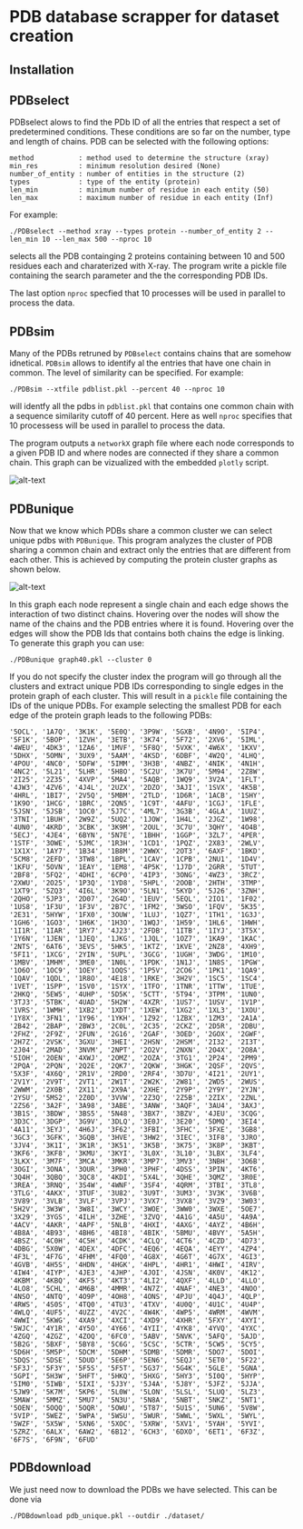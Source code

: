 # PDB database scrapper for dataset creation

## Installation

## PDBselect

PDBselect alows to find the PDb ID of all the entries that respect a set of predetermined conditions. These conditions are so far on the number, type and length of chains. PDB can be selected with the following options:

```
method           : method used to determine the structure (xray)
min_res          : minimum resolution desired (None)
number_of_entity : number of entities in the structure (2)
types            : type of the entity (protein)
len_min          : minimum number of residue in each entity (50)
len_max          : maximum number of residue in each entity (Inf)
```
For example:

```
./PDBselect --method xray --types protein --number_of_entity 2 --len_min 10 --len_max 500 --nproc 10
```

selects all the PDB containging 2 proteins containing between 10 and 500 residues each and charaterized with X-ray. The program write a pickle file containing the search parameter and the the corresponding PDB IDs.

The last option `nproc` specfied that 10 processes will be used in parallel to process the data.

## PDBsim

Many of the PDBs retruned by `PDBselect` contains chains that are somehow idnetical. `PDBsim` allows to identify al the entries that have one chain in common. The level of similarity can be specified. For example:

```
./PDBsim --xtfile pdblist.pkl --percent 40 --nproc 10
```

will identfy all the pdbs in `pdblist.pkl` that contains one common chain with a sequence similarity cutoff of 40 percent. Here as well `nproc` specifies that 10 processess will be used in parallel to process the data.

The program outputs a `networkX` graph file where each node corresponds to a given PDB ID and where nodes are connected if they share a common chain. This graph can be vizualized with the embedded `plotly` script.

![alt-text](./seqsim.gif)

## PDBunique

Now that we know which PDBs share a common cluster we can select unique pdbs with `PDBunique`. This program analyzes the cluster of PDB sharing a common chain and extract only the entries that are different from each other. This is achieved by computing the protein cluster graphs as shown below.

![alt-text](./protclust.gif)

In this graph each node represent a single chain and each edge shows the interaction of two distinct chains. Hovering over the nodes will show the name of the chains and the PDB entries where it is found. Hovering over the edges will show the PDB Ids that contains both chains the edge is linking. To generate this graph you can use:

```
./PDBunique graph40.pkl --cluster 0
```

If you do not specify the cluster index the program will go through all the clusters and extract unique PDB IDs corresponding to single edges in the protein graph of each cluster. This will result in a `pickle` file containing the IDs of the unique PDBs. For example selecting the smallest PDB for each edge of the protein graph leads to the following PDBs:

```
'5OCL', '1A7Q', '3K1K', '5E0Q', '3P9W', '5GXB', '4N9O', '5IP4', '5F1K', '5BOP', '1ZVH', '3ETB', '3K74', '5F72', '2XV6', '5IML', '4WEU', '4DK3', '1ZA6', '1MVF', '5F8Q', '5VXK', '4W6X', '1KXV', '5DHX', '5OMN', '3UX9', '5AAM', '4KSD', '6DBF', '4W2Q', '4LHQ', '4POU', '4NC0', '5DFW', '5IMM', '3H3B', '4NBZ', '4NIK', '4N1H', '4NC2', '5L21', '5LHR', '5H8O', '5C2U', '3K7U', '5M94', '2Z8W', '2I25', '2Z35', '4XVP', '5MA4', '5AQB', '1WQ9', '3V2A', '1FLT', '4JW3', '4ZV6', '4J4L', '2UZX', '2DZO', '3AJI', '1SVX', '4K5B', '4HRL', '1BI7', '2V5Q', '5MBM', '2TLD', '1D6R', '1ACB', '1SHY', '1K9O', '1HCG', '1BRC', '2QN5', '1C9T', '4AFU', '1CGJ', '1FLE', '5JSN', '5JSB', '1OC0', '5J7C', '4ML7', '3G3B', '4GLA', '1UUZ', '3TNI', '1BUH', '2W9Z', '5UQ2', '1JOW', '1H4L', '2JGZ', '1W98', '4UN0', '4KRD', '3CBK', '3K9M', '2OUL', '3C7U', '3QHY', '4O4B', '5ECJ', '4JE4', '6BYN', '5N7E', '1BHH', '1GGP', '3ZL7', '4PER', '1STF', '3OWE', '5JMC', '1R3H', '1CD1', '1PQZ', '2X83', '2WLV', '1X1X', '1AY7', '1B34', '1B8M', '2WWX', '2OT3', '6AXF', '1BKD', '5CM8', '2EFD', '3TW8', '1BPL', '1CAV', '1CPB', '2NU1', '1D4V', '1KFU', '5OVN', '1EAY', '1EM8', '4P5K', '1J7D', '2GRR', '5TUT', '2BF8', '5FQ2', '4DHI', '6CP0', '4IP3', '3ONG', '4WZ3', '3RCZ', '2XWU', '2O25', '1P3Q', '1YD8', '5HPL', '2OOB', '2HTH', '3TMP', '1XT9', '5ZQ3', '4I6L', '3K9O', '5LN1', '5KYD', '5J26', '3ZNH', '2QHO', '5JP3', '2D07', '2G4D', '1EUV', '5EQL', '2IO1', '1F02', '1US8', '1F3U', '1F3V', '2B7C', '1FM2', '3WSO', '1FQV', '5K35', '2E31', '5HYW', '1FX0', '3OUW', '1LUJ', '1QZ7', '1TH1', '1G3J', '1GH6', '1GO3', '1H6K', '1H3O', '1WQJ', '1H59', '1HL6', '1HWH', '1I1R', '1IAR', '1RY7', '4J23', '2FDB', '1ITB', '1IYJ', '3T5X', '1Y6N', '1JEN', '1JEQ', '1JKG', '1JQL', '1OZ7', '1KA9', '1KAC', '2NTS', '6AT6', '3EVS', '5HK5', '1KTZ', '1KVE', '2NZ8', '4XH9', '5FI1', '1XCG', '2YIN', '5UPL', '3GCG', '1UGH', '3WDG', '1M10', '1MBV', '1MHM', '3ME0', '1N0L', '1PDK', '1N1J', '1N8S', '1PGW', '1O6O', '1OC9', '1OEY', '1OQS', '1P5V', '2CO6', '1PK1', '1QA9', '1QAV', '1QDL', '1R8O', '4E18', '1RKE', '3H2V', '1SC5', '1SC4', '1VET', '1SPP', '1SV0', '1SYX', '1TFO', '1TNR', '1TTW', '1TUE', '2HKQ', '5EW5', '4UHP', '5D5K', '5CTT', '5T94', '3TPM', '1UN0', '3TJ3', '5TBK', '4UAD', '5H2W', '4XZR', '1US7', '1USV', '1V1P', '1VRS', '1WMH', '1XB2', '1XDT', '1XEW', '1XG2', '1XL3', '1XOU', '1Y8X', '3FN1', '1Y96', '1YKH', '1Z92', '1ZBX', '1ZM3', '2A1A', '2B42', '2BAP', '2BW3', '2C0L', '2C35', '2CKZ', '2D5R', '2DBU', '2FHZ', '2F9Z', '2FUN', '2G16', '2GAF', '3OED', '2GOX', '2GWF', '2H7Z', '2VSK', '3GXU', '3HEI', '2HSN', '2HSM', '2I32', '2I3T', '2J04', '2MAD', '3NVM', '2NPT', '2O2V', '2NXN', '2O4X', '2O8A', '5IOH', '2OEN', '4XWJ', '2OMZ', '2OZA', '3TG1', '2P24', '2PM9', '2PQA', '2PQN', '2Q2E', '2QK7', '2QKW', '3HGK', '2QSF', '2QVS', '5X3F', '4X6Q', '2R1V', '2RD0', '2RF4', '3D7U', '4I21', '2UY1', '2V1Y', '2V9T', '2VT1', '2W1T', '2W2K', '2W81', '2WD5', '2WUS', '2WWM', '2X0B', '2X11', '2X9A', '2XHE', '2Y9P', '2Y9Y', '2YJN', '2YSU', '5MS2', '2Z0D', '3VVW', '2Z3Q', '2Z5B', '2ZIX', '2ZNL', '2ZS6', '3A2F', '3A98', '3ABE', '3ANW', '3AQF', '3AU4', '3AXJ', '3B1S', '3BDW', '3BS5', '5N48', '3BX7', '3BZV', '4JEU', '3CQG', '3D3C', '3DGP', '3G9V', '3DLQ', '3E0J', '3E20', '5DMQ', '3EI4', '4A11', '3EYJ', '4H6J', '3F62', '3FBI', '3FHC', '3FXE', '3GB8', '3GC3', '3GFK', '3GQB', '3HVE', '3HW2', '3IEC', '3IF8', '3JRO', '3JV4', '3K1I', '3K1R', '3K51', '3K5B', '3K75', '3K8P', '3KBT', '3KF6', '3KF8', '3KMU', '3KYI', '3L0X', '3L10', '3LBX', '3LF4', '3LKX', '3M7F', '3MCA', '3MKR', '3MP7', '3MV3', '3NBH', '3O6B', '3OGI', '3ONA', '3OUR', '3PH0', '3PHF', '4DSS', '3PIN', '4KT6', '3Q4H', '3QBQ', '3QC8', '4KDI', '5X4L', '3QHE', '3QMZ', '3R0E', '3REA', '3RNQ', '3S4W', '4WNF', '3SF4', '4QRM', '3TBI', '3TL8', '3TLG', '4AKX', '3TUF', '3U82', '3U9T', '3UM3', '3V3K', '3V6B', '3V89', '3VLB', '3VLF', '3VPJ', '3VX7', '3VX8', '3VZ9', '3W03', '5H2V', '3W3W', '3W8I', '3WCY', '3WOE', '3WW0', '3WXE', '5OE7', '3X29', '3YGS', '4ILH', '3ZHE', '3ZVQ', '4A1G', '4A5U', '4A9A', '4ACV', '4AKR', '4APF', '5NLB', '4HXI', '4AXG', '4AYZ', '4B6H', '4B8A', '4B93', '4BH6', '4BI8', '4BIK', '5BMU', '4BVY', '5A5H', '4BSZ', '4C0H', '4C5H', '4CDK', '4CLQ', '4CT6', '4CZD', '4D73', '4DBG', '5X0W', '4DEX', '4DFC', '4EQ6', '4EQA', '4EYY', '4ZP4', '4F3L', '4F7G', '4FHM', '4FQ0', '4G8X', '4G6T', '4G7X', '4GI3', '4GVB', '4H5S', '4HDN', '4HGK', '4HPL', '4HR1', '4HWI', '4IRV', '4IW4', '4IYP', '4JE3', '4JHP', '4JOI', '4JSN', '4K0V', '4K12', '4KBM', '4KBQ', '4KF5', '4KT3', '4LI2', '4QXF', '4LLD', '4LLO', '4LO8', '5CHL', '4M6B', '4MMR', '4N7Z', '4NAF', '4NE3', '4NOO', '4NSO', '4NTQ', '4O9P', '4OH8', '4ONS', '4PJU', '4Q4J', '4QLP', '4RWS', '4S0S', '4TQ0', '4TU3', '4TXV', '4U0Q', '4U1C', '4U4P', '4WLQ', '4UF5', '4UZZ', '4V2C', '4W4K', '4WP5', '4WRM', '4WVM', '4WWI', '5KWG', '4XA9', '4XCI', '4XD9', '4XHR', '5FXY', '4XYI', '5WJC', '4Y1R', '4Y5O', '4Y66', '4YII', '4YK8', '4YVQ', '4YXC', '4ZGQ', '4ZGZ', '4ZOQ', '6FC0', '5ABV', '5NVK', '5AFQ', '5AJD', '5B2G', '5BXF', '5BY8', '5C6G', '5CSC', '5CTR', '5CW5', '5CY5', '5D6H', '5M5P', '5DCM', '5DHM', '5DMB', '5DMR', '5DO7', '5DOI', '5DQS', '5DSE', '5DUD', '5E6P', '5EN6', '5EQJ', '5ET0', '5F22', '5F3J', '5F3Y', '5F5S', '5F5T', '5G37', '5G4K', '5GLE', '5GNA', '5GPI', '5H3W', '5HFT', '5HKQ', '5HXG', '5HY3', '5I0Q', '5HYP', '5IM0', '5IWB', '5IXI', '5J3Y', '5J4A', '5J8Y', '5JFZ', '5JJA', '5JW9', '5K7M', '5KP6', '5L0W', '5LON', '5LSL', '5LUQ', '5LZ3', '5MAW', '5MMZ', '5MU7', '5N3U', '5N8A', '5NBT', '5NKZ', '5NT1', '5OEN', '5OQQ', '5OQR', '5OWU', '5T87', '5U1S', '5UN6', '5V8W', '5VIP', '5WEZ', '5WPA', '5WSU', '5WUR', '5WWL', '5WXL', '5WYL', '5WZF', '5X5W', '5XN6', '5XOC', '5XRW', '5XV1', '5YAH', '5YVI', '5ZRZ', '6ALX', '6AW2', '6B12', '6CH3', '6DXO', '6ET1', '6F3Z', '6F7S', '6F9N', '6FUD'
```

## PDBdownload

We just need now to download the PDBs we have selected. This can be done via

```
./PDBdownload pdb_unique.pkl --outdir ./dataset/
```